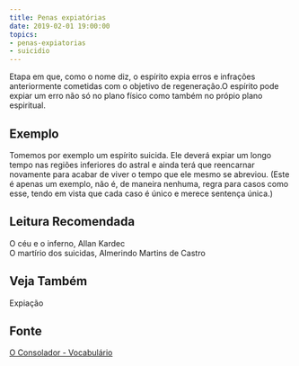 ```yaml
---
title: Penas expiatórias
date: 2019-02-01 19:00:00
topics:
- penas-expiatorias
- suicidio
---
```


Etapa em que, como o nome diz, o espírito expia erros e infrações anteriormente
cometidas com o objetivo de regeneração.O espírito pode expiar um erro não só no
plano físico como também no própio plano espiritual.

## Exemplo
Tomemos por exemplo um espírito suicida. Ele deverá expiar um longo tempo nas
regiões inferiores do astral e ainda terá que reencarnar novamente para acabar
de viver o tempo que ele mesmo se abreviou. (Este é apenas um exemplo, não é, de
maneira nenhuma, regra para casos como esse, tendo em vista que cada caso é
único e merece sentença única.)

## Leitura Recomendada
O céu e o inferno, Allan Kardec  
O martírio dos suicidas, Almerindo Martins de Castro  

## Veja Também
Expiação

## Fonte
[O Consolador - Vocabulário](http://www.oconsolador.com.br/linkfixo/vocabulario/principal.html)
